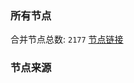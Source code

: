 ### 所有节点
合并节点总数: `2177`
[节点链接](https://raw.githubusercontent.com/rzhy1/11/master/sub/sub_merge_base64.txt)

### 节点来源